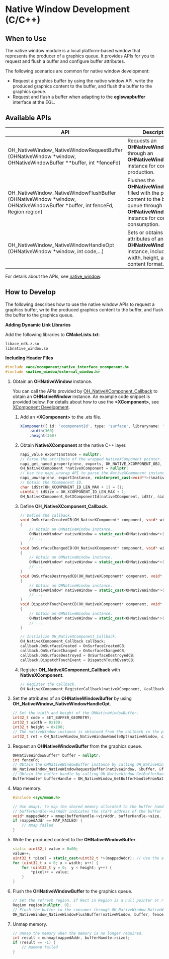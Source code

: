 # Native Window Development (C/C++)

## When to Use

The native window module is a local platform-based window that represents the producer of a graphics queue. It provides APIs for you to request and flush a buffer and configure buffer attributes.

The following scenarios are common for native window development:

* Request a graphics buffer by using the native window API, write the produced graphics content to the buffer, and flush the buffer to the graphics queue.
* Request and flush a buffer when adapting to the **eglswapbuffer** interface at the EGL.

## Available APIs

| API| Description|
| -------- | -------- |
| OH_NativeWindow_NativeWindowRequestBuffer (OHNativeWindow \*window, OHNativeWindowBuffer \*\*buffer, int \*fenceFd) | Requests an **OHNativeWindowBuffer** through an **OHNativeWindow** instance for content production.|
| OH_NativeWindow_NativeWindowFlushBuffer (OHNativeWindow \*window, OHNativeWindowBuffer \*buffer, int fenceFd, Region region) | Flushes the **OHNativeWindowBuffer** filled with the produced content to the buffer queue through an **OHNativeWindow** instance for content consumption.|
| OH_NativeWindow_NativeWindowHandleOpt (OHNativeWindow \*window, int code,...) | Sets or obtains the attributes of an **OHNativeWindow** instance, including the width, height, and content format.|

For details about the APIs, see [native_window](../reference/apis-arkgraphics2d/_native_window.md).

## How to Develop

The following describes how to use the native window APIs to request a graphics buffer, write the produced graphics content to the buffer, and flush the buffer to the graphics queue.

**Adding Dynamic Link Libraries**

Add the following libraries to **CMakeLists.txt**:
```txt
libace_ndk.z.so
libnative_window.so
```

**Including Header Files**
```c++
#include <ace/xcomponent/native_interface_xcomponent.h>
#include <native_window/external_window.h>
```

1. Obtain an **OHNativeWindow** instance.

    You can call the APIs provided by [OH_NativeXComponent_Callback](../reference/apis-arkui/_o_h___native_x_component___callback.md) to obtain an **OHNativeWindow** instance. An example code snippet is provided below. For details about how to use the **\<XComponent>**, see [XComponent Development](../ui/napi-xcomponent-guidelines.md).
    1. Add an **\<XComponent>** to the .ets file.
        ```ts
        XComponent({ id: 'xcomponentId', type: 'surface', libraryname: 'entry'})
            .width(360)
            .height(360)
        ```
    2. Obtain **NativeXComponent** at the native C++ layer.
        ```c++
        napi_value exportInstance = nullptr;
        // Parse the attribute of the wrapped NativeXComponent pointer.
        napi_get_named_property(env, exports, OH_NATIVE_XCOMPONENT_OBJ, &exportInstance);
        OH_NativeXComponent *nativeXComponent = nullptr;
        // Use the napi_unwrap API to parse the NativeXComponent instance pointer.
        napi_unwrap(env, exportInstance, reinterpret_cast<void**>(&nativeXComponent));
        // Obtain the XComponent ID.
        char idStr[OH_XCOMPONENT_ID_LEN_MAX + 1] = {};
        uint64_t idSize = OH_XCOMPONENT_ID_LEN_MAX + 1;
        OH_NativeXComponent_GetXComponentId(nativeXComponent, idStr, &idSize);
        ```
    3. Define **OH_NativeXComponent_Callback**.
        ```c++
        // Define the callback.
        void OnSurfaceCreatedCB(OH_NativeXComponent* component, void* window)
        {
            // Obtain an OHNativeWindow instance.
            OHNativeWindow* nativeWindow = static_cast<OHNativeWindow*>(window);
            // ...
        }
        void OnSurfaceChangedCB(OH_NativeXComponent* component, void* window)
        {
            // Obtain an OHNativeWindow instance.
            OHNativeWindow* nativeWindow = static_cast<OHNativeWindow*>(window);
            // ...
        }
        void OnSurfaceDestroyedCB(OH_NativeXComponent* component, void* window)
        {
            // Obtain an OHNativeWindow instance.
            OHNativeWindow* nativeWindow = static_cast<OHNativeWindow*>(window);
            // ...
        }
        void DispatchTouchEventCB(OH_NativeXComponent* component, void* window)
        {
            // Obtain an OHNativeWindow instance.
            OHNativeWindow* nativeWindow = static_cast<OHNativeWindow*>(window);
            // ...
        }
        ```
        ```c++
        // Initialize OH_NativeXComponent_Callback.
        OH_NativeXComponent_Callback callback;
        callback.OnSurfaceCreated = OnSurfaceCreatedCB;
        callback.OnSurfaceChanged = OnSurfaceChangedCB;
        callback.OnSurfaceDestroyed = OnSurfaceDestroyedCB;
        callback.DispatchTouchEvent = DispatchTouchEventCB;
        ```
   4. Register **OH_NativeXComponent_Callback** with **NativeXComponent**.
        ```c++
        // Register the callback.
        OH_NativeXComponent_RegisterCallback(nativeXComponent, &callback);
        ```

2. Set the attributes of an **OHNativeWindowBuffer** by using **OH_NativeWindow_NativeWindowHandleOpt**.
    ```c++
    // Set the width and height of the OHNativeWindowBuffer.
    int32_t code = SET_BUFFER_GEOMETRY;
    int32_t width = 0x100;
    int32_t height = 0x100;
    // The nativeWindow instance is obtained from the callback in the previous step.
    int32_t ret = OH_NativeWindow_NativeWindowHandleOpt(nativeWindow, code, width, height);
    ```

3. Request an **OHNativeWindowBuffer** from the graphics queue.
    ```c++
    OHNativeWindowBuffer* buffer = nullptr;
    int fenceFd;
    // Obtain the OHNativeWindowBuffer instance by calling OH_NativeWindow_NativeWindowRequestBuffer.
    OH_NativeWindow_NativeWindowRequestBuffer(nativeWindow, &buffer, &fenceFd);
    // Obtain the buffer handle by calling OH_NativeWindow_GetBufferHandleFromNative.
    BufferHandle* bufferHandle = OH_NativeWindow_GetBufferHandleFromNative(buffer);
    ```

4. Map memory.
    ```c++
    #include <sys/mman.h>

    // Use mmap() to map the shared memory allocated to the buffer handle to the user space. Image data can be written to the buffer handle by using the obtained virtual address.
    // bufferHandle->virAddr indicates the start address of the buffer handle in the shared memory, and bufferHandle->size indicates the memory usage of the buffer handle in the shared memory.
    void* mappedAddr = mmap(bufferHandle->virAddr, bufferHandle->size, PROT_READ | PROT_WRITE, MAP_SHARED, bufferHandle->fd, 0);
    if (mappedAddr == MAP_FAILED) {
        // mmap failed
    }
    ```

5. Write the produced content to the **OHNativeWindowBuffer**.
    ```c++
    static uint32_t value = 0x00;
    value++;
    uint32_t *pixel = static_cast<uint32_t *>(mappedAddr); // Use the address obtained by mmap() to access the memory.
    for (uint32_t x = 0; x < width; x++) {
        for (uint32_t y = 0;  y < height; y++) {
            *pixel++ = value;
        }
    }
    ```

5. Flush the **OHNativeWindowBuffer** to the graphics queue.
    ```c++
    // Set the refresh region. If Rect in Region is a null pointer or rectNumber is 0, all contents in the OHNativeWindowBuffer are changed.
    Region region{nullptr, 0};
    // Flush the buffer to the consumer through OH_NativeWindow_NativeWindowFlushBuffer, for example, by displaying it on the screen.
    OH_NativeWindow_NativeWindowFlushBuffer(nativeWindow, buffer, fenceFd, region);
    ```
6. Unmap memory.
    ```c++
    // Unmap the memory when the memory is no longer required.
    int result = munmap(mappedAddr, bufferHandle->size);
    if (result == -1) {
        // munmap failed
    }
    ```

   